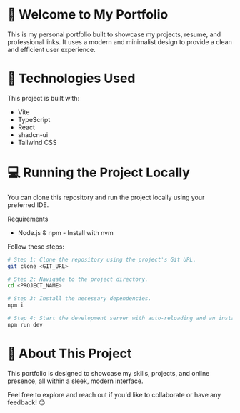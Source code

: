 # 🌟 Welcome to My Portfolio

This is my personal portfolio built to showcase my projects, resume, and professional links. It uses a modern and minimalist design to provide a clean and efficient user experience.

# 🚀 Technologies Used

This project is built with:

- Vite
- TypeScript
- React
- shadcn-ui
- Tailwind CSS

# 💻 Running the Project Locally

You can clone this repository and run the project locally using your preferred IDE.

Requirements

- Node.js & npm - Install with nvm

Follow these steps:

```sh
# Step 1: Clone the repository using the project's Git URL.
git clone <GIT_URL>

# Step 2: Navigate to the project directory.
cd <PROJECT_NAME>

# Step 3: Install the necessary dependencies.
npm i

# Step 4: Start the development server with auto-reloading and an instant preview.
npm run dev
```

# 📌 About This Project

This portfolio is designed to showcase my skills, projects, and online presence, all within a sleek, modern interface.

Feel free to explore and reach out if you'd like to collaborate or have any feedback! 😊


